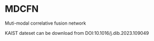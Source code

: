 # MDCFN

Muti-modal correlative fusion network

KAIST dateset can be download from DOI:10.1016/j.dib.2023.109049

